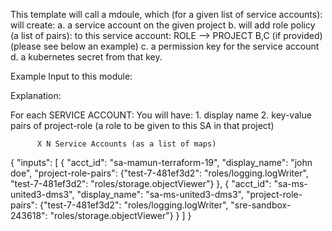 
This template will call a mdoule, which (for a given list of service accounts): will create:
  a. a service account on the given project
  b. will add role policy (a list of pairs): to this service account: ROLE --> PROJECT B,C (if provided) (please see below an example)
  c. a permission key for the service account
  d. a kubernetes secret from that key.

 Example Input to this module:

 Explanation:

 For each SERVICE ACCOUNT:
          You will have:
           1. display name
           2. key-value pairs of project-role (a role to be given to this SA in that project)

          X N Service Accounts (as a list of maps)

{
  "inputs": [
        {
          "acct_id": "sa-mamun-terraform-19",
          "display_name": "john doe",
          "project-role-pairs": {"test-7-481ef3d2": "roles/logging.logWriter", "test-7-481ef3d2": "roles/storage.objectViewer"}
        },
        {
          "acct_id": "sa-ms-united3-dms3",
          "display_name": "sa-ms-united3-dms3",
          "project-role-pairs": {"test-7-481ef3d2": "roles/logging.logWriter", "sre-sandbox-243618": "roles/storage.objectViewer"}
        }
      ]
}


